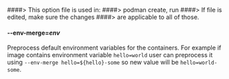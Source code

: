 ####> This option file is used in:
####> podman create, run
####> If file is edited, make sure the changes
####> are applicable to all of those.

#### **--env-merge**=_env_

Preprocess default environment variables for the containers. For example
if image contains environment variable `hello=world` user can preprocess
it using `--env-merge hello=${hello}-some` so new value will be `hello=world-some`.
